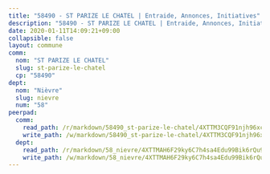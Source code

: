 ```yaml
---
title: "58490 - ST PARIZE LE CHATEL | Entraide, Annonces, Initiatives"
description: "58490 - ST PARIZE LE CHATEL | Entraide, Annonces, Initiatives"
date: 2020-01-11T14:09:21+09:00
collapsible: false
layout: commune
comm:
  nom: "ST PARIZE LE CHATEL"
  slug: st-parize-le-chatel
  cp: "58490"
dept:
  nom: "Nièvre"
  slug: nievre
  num: "58"
peerpad:
  comm:
    read_path: /r/markdown/58490_st-parize-le-chatel/4XTTM3CQF91njh96xc2Sc3h4qrHg6PnipBSmHz3ipRaffynrU
    write_path: /w/markdown/58490_st-parize-le-chatel/4XTTM3CQF91njh96xc2Sc3h4qrHg6PnipBSmHz3ipRaffynrU-K3TgUAPeyq5yYdUEkMSkSebfzFF2wrGNdqrR8RJqSVW4pF3fcdyQV5R3Ztm1Tt12eszBoaUPq8AL5u8m6JekmXvnYuC8as6ZWTX1yiRPqARNtihtb5xe6Hkg1cBDs85A9GGSVNCg
  dept:
    read_path: /r/markdown/58_nievre/4XTTMAH6F29ky6C7h4sa4Edu99Bik6rQu9XbiuBD1DvLw22pb
    write_path: /w/markdown/58_nievre/4XTTMAH6F29ky6C7h4sa4Edu99Bik6rQu9XbiuBD1DvLw22pb-K3TgUtHs3LnA4VP5N1eQxK9UkiWFz8M5ZP7N97wnUEM9Wfw65apM3LnvEX8HhP2Sd27LDh5t4GgmkbGDUaCqpnkD9BJGbaMbkS8idf1DYkYaRo6rACHXiR4PjahH89PiAFqFL3Lf
---
```


